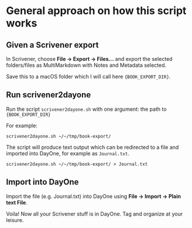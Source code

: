 # General approach on how this script works

## Given a Scrivener export

In Scrivener, choose **File -> Export -> Files...** and export the selected folders/files as MultiMarkdown with Notes and Metadata selected.

Save this to a macOS folder which I will call here `{BOOK_EXPORT_DIR}`.

## Run scrivener2dayone

Run the script `scrivener2dayone.sh` with one argument: the path to `{BOOK_EXPORT_DIR}`

For example:

`scrivener2dayone.sh ~/~/tmp/book-export/`

The script will produce text output which can be redirected to a file and imported into DayOne, for example as `Journal.txt`.

`scrivener2dayone.sh ~/~/tmp/book-export/ > Journal.txt`

## Import into DayOne

Import the file (e.g. Journal.txt) into DayOne using **File -> Import -> Plain text File**.

Voila!  Now all your Scrivener stuff is in DayOne.  Tag and organize at your leisure.



